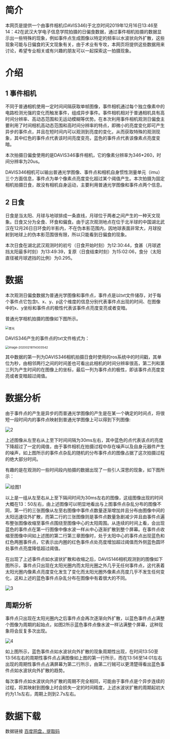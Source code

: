 # 简介

本网页是提供一个由事件相机(DAVIS346)于北京时间2019年12月16日13:46至14：42在武汉大学电子信息学院拍摄的日偏食数据，通过事件相机拍摄的数据显示出一些特殊的现象，例如事件点生成图像以特定的频率以水波状向外扩散，这些现象可能与日偏食的天文现象有关，由于术业有专攻，本网页将提供这些数据用来讨论，希望专业相关或有兴趣的朋友可以一起探索这一拍摄现象。



# 介绍

## 1 事件相机

不同于普通相机使用一定时间间隔获取单帧图像，事件相机通过每个独立像素中的电路检测光强的变化而触发事件，组成异步事件。事件相机相对于普通相机具有高时间分辨率、高动态范围和无运动模糊等优势。在本次利用事件相机观测日偏食主要利用了时间相机高动态范围和高时间分辨率的特点，即微小的亮度变化即可产生异步的事件点，并且在短时间内可以观测到亮度的变化，从而获取特殊的观测现象，其中红色的事件点代表该时间亮度变亮，蓝色的事件点代表该像素点亮度变暗。

本次拍摄日偏食使用的是DAVIS346事件相机，它的像素分辨率为346*260，时间分辨率为20us。

DAVIS346相机可以输出普通光学图像、事件点和相机自身惯性测量单元（imu）三个方面信息，事件点为单个像素点亮度变化超过某个阈值产生。本次拍摄为固定相机拍摄日食，故没有相机自身运动，主要利用普通光学图像和事件点两个信息。

## 2 日食

日食是当太阳、月球与地球排成一条直线，月球位于两者之间产生的一种天文现象。日食又分为全食、环食和偏食。由于这次观测地点在位于北半球的中国湖北武汉在12月26日日环食的半影内，不在伪本影范围内，因地球表面非常大，月球投射到地球上的伪本影范围很有限，所以只能看到日偏食的现象。

本次日食在湖北武汉观测时的初亏（日食开始时刻）为12:30:44，食甚（月球遮挡太阳最多时刻）为13:49:39，复原（日食结束时刻）为15:02:06，食分（太阳直径被月球遮挡的比例）为0.295。





# 数据

本次观测日偏食数据为普通光学图像和事件点，事件点是以txt文件储存，对于每个事件点它包含t、x、y、p这个维度的信息分别代表事件点出现的时间、在图像中的x、y坐标和事件点的极性代表该事件点亮度变亮或者变暗。

普通光学相机拍摄的图像如下图所示。

<img src="H:\solar eclipse\solar-eclipse\picture\普光.png" alt="普光" style="zoom:67%;" />

DAVIS346产生的事件点的txt文件格式为：

<img src="C:\Users\11243\AppData\Roaming\Typora\typora-user-images\image-20200218114303542.png" alt="image-20200218114303542" style="zoom:67%;" />

其中数据的第一列为DAVIS346相机拍摄日食时使用的ros系统中的时间戳，其单位为秒，由相邻两行之间的时间差也可看出此相机的时间分辨率很高，第二列和第三列为产生时间的在图像上的坐标，最后一列为事件点的极性，即该事件点亮度变亮或者变暗超过阈值。



#  数据分析

由于事件点的产生是异步的而普通光学图像的产生是在某一个确定的时间点，将很短一段时间内的事件点映射到普通光学图像上可以得到下列图像:

![2](C:\Users\11243\Desktop\2.png)

上述图像从左至右从上至下时间间隔为30ms左右，其中蓝色的点代表该点的亮度下降超过了一定的阈值，由于事件相机在拍摄过程中存在噪声以及自身元器件产生的噪声，如上图所示的事件点杂乱的随机的分布事件点的图像占据了这次拍摄过程的绝大部分时间。

有趣的是在观测的一些时间段内拍摄的数据出现了一些引人深思的现象，如下图所示：



![绘图1](C:\Users\11243\Desktop\绘图1.png)



以上是一组从左至右从上至下隔间时间为30ms左右的图像，这组图像出现的时间大概在13：50左右，由上述图像可以明显地看出与上图事件点杂乱分布的图像不同，第一行的三张图像从左至右图像中事件点数量逐渐增加并且分布由图像中间的太阳迅速往外扩散，而第二行的三张图像则是事件点数量急剧减少并且由事件点遍布整张图像收缩至事件点围绕至图像中心的太阳周围。从连续的时间上看，会出现蓝色的事件点在第一行图像中像水波一样从中心逐渐扩散到整个屏幕。在事件点收缩至图像中间如上述图的第二行第三章图像时，处于太阳中心的事件点出现蓝色和红色两圈事件点，它表示出内圈的红色事件点处亮度增加超过阈值而外侧蓝色圆环处事件点亮度降低超过阈值。



在出现了上述事件点如水波状扩散和收缩之后，DAVIS146相机观测到的图像如下图所示，事件点只出现在太阳光圈内而太阳光圈之外几乎无任何事件点，这代表着太阳光圈内像素点亮度变化发生了变化而太阳光圈外像素点亮度几乎不发生任何变化，这和上述的蓝色事件点杂乱分布在图像中有着很大的不同。



![3](C:\Users\11243\Desktop\3.png)





## 周期分析

事件点只出现在太阳光圈内之后事件点会再次逐渐向外扩散，以蓝色事件点占满整个图像为周期的起始点，如图2所示蓝色事件点像水波一样沾满整个屏幕，这种现象将会反复多次出现。

![4](C:\Users\11243\Desktop\4.png)

如上图所示，蓝色事件点如水波状向外扩散的现象周期性出现，在时间13:50至13:56左右的周期性事件点占满图像如上图的第一行所示，而在13:56至14:01左右出现的周期性事件点占满屏幕为第二行所示，由第二行贼可以更清楚得看出蓝色事件点如水波状向外扩散的趋势。

每次事件点如水波状向外扩散的周期不完全相同，可能由于事件点是个异步连续的过程，将其映射到图像上时会损失一定的时间精度，上述水波状扩散的周期起初大约为1.1s左右，周期上则到2.7s左右。





# 数据下载

数据链接 [百度网盘，提取码](https://pan.baidu.com/s/1CCupyyssmtbrGUzECK-8WQ)

